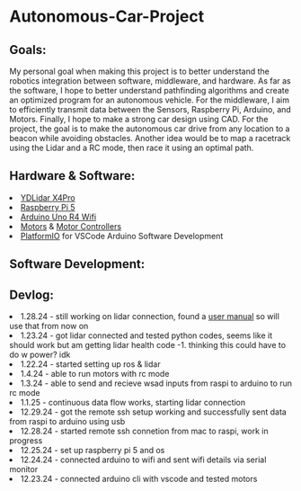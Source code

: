 <h1>Autonomous-Car-Project</h1>
<h2>Goals:</h2>
<p>My personal goal when making this project is to better understand the robotics integration between software, middleware, and hardware. As far as the software, I hope to better understand pathfinding algorithms and create an optimized program for an autonomous vehicle. For the middleware, I aim to efficiently transmit data between the Sensors, Raspberry Pi, Arduino, and Motors. Finally, I hope to make a strong car design using CAD. For the project, the goal is to make the autonomous car drive from any location to a beacon while avoiding obstacles. Another idea would be to map a racetrack using the Lidar and a RC mode, then race it using an optimal path.</p>
<h2>Hardware & Software:</h2>
  <li><a href="https://www.amazon.com/EC-Buying-Triangular-Raspberry-Navigation/dp/B0D3CWVSZX/ref=sr_1_15?crid=3KYOXXG0H5L6R&dib=eyJ2IjoiMSJ9.q0fFSRp2NhjCPqdb-Ue0i20DFFYKXJM8SYuYNmLVNs7eoJizFDGPkZ3H7y8rpdTfMKnKzjQuwse7oYMTptDQ0j9y3jzi7dMJSvzdf5ihf9scB0Ga8appFI5-2VthZUQPVfE8BBw2nh6Eg8vml0kVn27qG7k_AI4TKSmyYgl1BE6wpY43e_TVby9bmBcvt8bh6HjYvywSQD7515LOy6ro1GnuTPKmsWEdWpBXdNT_4KE.n1ZtlXItU9QCjTaVxrrIKE-WVMfK4FxE46iNcQbVtkE&dib_tag=se&keywords=lidar+sensor+arduino&qid=1731778056&sprefix=lidar%2Caps%2C189&sr=8-15">YDLidar X4Pro</a></li>
  <li><a href="https://www.amazon.com/Raspberry-Pi-4GB-2023-Processor/dp/B0CK3L9WD3/ref=sr_1_2?dib=eyJ2IjoiMSJ9.gER6ai2B6BUf_1KSPtGdIue_vjWwSDE-U73rS8GszzzAm6BXTRRT1MDgD3Cqj8n3RqyxXBaCy9f0yrznR64n-JKammtz17NOzDzW-U2uMXnt4P3jFjrxfbt0xhm82SAd5pKVhd1GmCQ-4oQsLQiUxzYeejqbIoew00jJWKDCc2iP9lwiWXr-ej-0S6kEQDn_A96iI4nGqGbeOlHzVlJfPUbxAYQgPzKyNOjpFfggDg0.AY0OztZ-686qMnDEt6CckLa2p6JNCuH-tBoveJa42QM&dib_tag=se&hvadid=678766772869&hvdev=c&hvlocphy=9016921&hvnetw=g&hvqmt=e&hvrand=17442597827152545617&hvtargid=kwd-353886121894&hydadcr=18003_13462250&keywords=raspberry+pi+5&qid=1738267133&sr=8-2">Raspberry Pi 5</a></li>
  <li><a href="https://www.amazon.com/Arduino-UNO-WiFi-ABX00087-Bluetooth/dp/B0C8V88Z9D/ref=sr_1_1?crid=1BO9KWF2JL39H&dib=eyJ2IjoiMSJ9.6-55ZkgVCQpz5t-A9OQ_Ildv0DyBwpZWs8xW7zIX7HX_ozW2L-NgkgFic5fVUp8o80pG3s-5za_D1PDpSuphzoW5vmpEgKtW_QqW3wlgGmxDTkJyqJrwCMaRwOXGa0t3Su49SAeI_aDSYufDAm9diFXFrx-S2nQr34xMsy96c-IcdS-9yiDMHiQdA0wZjgmi18PaPlUGBR4s8tuEjFAiUJe6A55mZkT4VHz7Uw7H4jY.pqHtAQwv3LdvtAox88BgnTwd_tOlL8mnbR4ZqNQ2kkU&dib_tag=se&keywords=arduino+r4+wifi&qid=1738267169&sprefix=arduino+r4%2Caps%2C125&sr=8-1">Arduino Uno R4 Wifi</a></li>
  <li><a href="https://www.amazon.com/AEDIKO-Motor-Gearbox-Shaft-200RPM/dp/B099Z85573/ref=asc_df_B099Z85573?mcid=22741f950f8e35a582f1a407dade4a8a&tag=hyprod-20&linkCode=df0&hvadid=693612458080&hvpos=&hvnetw=g&hvrand=2851401784511676869&hvpone=&hvptwo=&hvqmt=&hvdev=c&hvdvcmdl=&hvlocint=&hvlocphy=9016921&hvtargid=pla-1469864848772&psc=1">Motors</a> & <a href="https://www.amazon.com/BOJACK-H-Bridge-Controller-Intelligent-Mega2560/dp/B0C5JCF5RS/ref=pd_bxgy_thbs_d_sccl_1/146-5344172-2148713?pd_rd_w=SPyvN&content-id=amzn1.sym.53b72ea0-a439-4b9d-9319-7c2ee5c88973&pf_rd_p=53b72ea0-a439-4b9d-9319-7c2ee5c88973&pf_rd_r=B4KPMTSAA9K51S5KVXBF&pd_rd_wg=MQ7kp&pd_rd_r=753ce9ad-7da6-4532-8f69-39f148b448f4&pd_rd_i=B0C5JCF5RS&psc=1">Motor Controllers</a></li>
  <li><a href="https://platformio.org/">PlatformIO</a> for VSCode Arduino Software Development</li>
<h2>Software Development:</h2>

<h2>Devlog:</h2>
  <li>1.28.24 - still working on lidar connection, found a <a href="https://www.ydlidar.com/Public/upload/files/2024-05-07/YDLIDAR%20X4PRO%20Lidar%20User%20Manual%20V1.1(240507).pdf">user manual</a> so will use that from now on</li>
  <li>1.23.24 - got lidar connected and tested python codes, seems like it should work but am getting lidar health code -1. thinking this could have to do w power? idk</li>
  <li>1.22.24 - started setting up ros & lidar</li>
  <li>1.4.24 - able to run motors with rc mode</li>
  <li>1.3.24 - able to send and recieve wsad inputs from raspi to arduino to run rc mode</li>
  <li>1.1.25 - continuous data flow works, starting lidar connection</li>
  <li>12.29.24 - got the remote ssh setup working and successfully sent data from raspi to arduino using usb</li>
  <li>12.28.24 - started remote ssh connetion from mac to raspi, work in progress</li>
  <li>12.25.24 - set up raspberry pi 5 and os</li>
  <li>12.24.24 - connected arduino to wifi and sent wifi details via serial monitor</li>
  <li>12.23.24 - connected arduino cli with vscode and tested motors</li>

